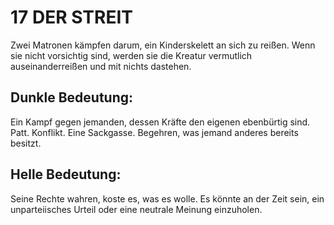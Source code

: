 # 17  DER STREIT

Zwei Matronen kämpfen darum, ein Kinderskelett an sich zu 
reißen. Wenn sie nicht vorsichtig sind, werden sie die Kreatur 
vermutlich auseinanderreißen und mit nichts dastehen.
## Dunkle Bedeutung:
Ein Kampf gegen jemanden, dessen Kräfte den eigenen 
ebenbürtig sind. Patt. Konflikt. Eine Sackgasse. Begehren, was 
jemand anderes bereits besitzt.
## Helle Bedeutung:
Seine Rechte wahren, koste es, was es wolle. Es könnte an der 
Zeit sein, ein unparteiisches Urteil oder eine neutrale Meinung 
einzuholen.